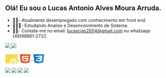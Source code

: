   ## Olá! Eu sou o Lucas Antonio Alves Moura Arruda.
  
 - 👨‍💻- Atualmente desempregado com conhecimento em front end.
 - 👨🏻‍🏫- Estudando Analise e Desenvolvimento de Sistema. 
 - 🤲🏼- Contate-me no email: lucascias2004@gmail.com ou 
 whatsapp (48)98861-2722.
 
 <div>
  <a href="https://github.com/lucazalves1">
  <img height="180em" src="https://github-readme-stats.vercel.app/api?username=lucazalves1&show_icons=dark&theme=dracula&include_all_commits=true&count_private=true"/>
  <img height="180em" src="https://github-readme-stats.vercel.app/api/top-langs/?username=lucazalves1&layout=compact&langs_count=16&theme=dark"
 </div>

   <div style="display: inline_block"><br>
    <img align="center" alt="Rafa-Js" height="30" width="40" src="https://raw.githubusercontent.com/devicons/devicon/master/icons/javascript/javascript-plain.svg">
    <img align="center" alt="Rafa-HTML" height="30" width="40" src="https://raw.githubusercontent.com/devicons/devicon/master/icons/html5/html5-original.svg">
    <img align="center" alt="Rafa-CSS" height="30" width="40" src="https://raw.githubusercontent.com/devicons/devicon/master/icons/css3/css3-original.svg">
    </div>
    
  <a href="https://instagram.com/lucas-alves-" target="_blank"><img src="https://img.shields.io/badge/-Instagram-%23E4405F?style=for-the-badge&logo=instagram&logoColor=white" target="_blank"></a>
  <a href = "mailto: lucascias2004@gmail.com"><img src="https://img.shields.io/badge/-Gmail-%23333?style=for-the-badge&logo=gmail&logoColor=white" target="_blank"></a>
  <a href="https://discord.gg/lucazalvess#5765" target="_blank"><img src="https://img.shields.io/badge/Discord-7289DA?style=for-the-badge&logo=discord&logoColor=white" target="_blank"></a> 
  <a href="https://www.linkedin.com/in/lucas-alves-78879b238" target="_blank"><img src="https://img.shields.io/badge/-LinkedIn-%230077B5?style=for-the-badge&logo=linkedin&logoColor=white" target="_blank"></a> 
   
